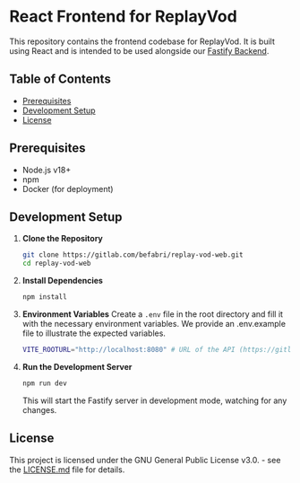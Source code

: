 # React Frontend for ReplayVod

This repository contains the frontend codebase for ReplayVod. It is built using React and is intended to be used alongside our [Fastify Backend](https://gitlab.com/befabri/replay-vod-api).

## Table of Contents

-   [Prerequisites](#prerequisites)
-   [Development Setup](#development-setup)
-   [License](#license)

## Prerequisites

-   Node.js v18+
-   npm
-   Docker (for deployment)

## Development Setup

1. **Clone the Repository**

    ```bash
    git clone https://gitlab.com/befabri/replay-vod-web.git
    cd replay-vod-web
    ```

2. **Install Dependencies**

    ```bash
    npm install
    ```

3. **Environment Variables**
   Create a `.env` file in the root directory and fill it with the necessary environment variables. We provide an .env.example file to illustrate the expected variables.

    ```bash
    VITE_ROOTURL="http://localhost:8080" # URL of the API (https://gitlab.com/befabri/replay-vod-api)
    ```

4. **Run the Development Server**

    ```bash
    npm run dev
    ```

    This will start the Fastify server in development mode, watching for any changes.

## License

This project is licensed under the GNU General Public License v3.0. - see the [LICENSE.md](https://gitlab.com/befabri/replay-vod-web/-/blob/main/README.md) file for details.
